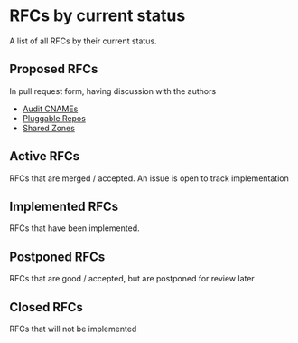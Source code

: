 # RFCs by current status

A list of all RFCs by their current status.

## Proposed RFCs
In pull request form, having discussion with the authors
* [Audit CNAMEs](https://github.com/vinyldns/rfcs/pull/4)
* [Pluggable Repos](https://github.com/vinyldns/rfcs/pull/3)
* [Shared Zones](https://github.com/vinyldns/rfcs/pull/6)


## Active RFCs
RFCs that are merged / accepted.  An issue is open to track implementation


## Implemented RFCs
RFCs that have been implemented.


## Postponed RFCs
RFCs that are good / accepted, but are postponed for review later


## Closed RFCs
RFCs that will not be implemented

